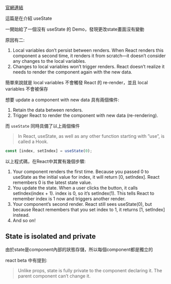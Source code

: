 [官網連結](https://beta.reactjs.org/learn/state-a-components-memory)

這篇是在介紹 useState

一開始給了一個沒有 useState 的 Demo，發現更改state畫面沒有變動

原因有二:

1. Local variables don’t persist between renders. When React renders this component a second time, it renders it from scratch—it doesn’t consider any changes to the local variables.
2. Changes to local variables won’t trigger renders. React doesn’t realize it needs to render the component again with the new data.

簡單來說就是 local variables 不會觸發 React 的 re-render，並且 local variables 不會被保存

想要 update a component with new data 具有兩個條件:

1. Retain the data between renders.
2. Trigger React to render the component with new data (re-rendering).

而 `useState` 同時具備了以上兩個條件

> In React, useState, as well as any other function starting with ”use”, is called a Hook.

```js
const [index, setIndex] = useState(0);
```

以上程式碼，在React中其實有幾個步驟:
1. Your component renders the first time. Because you passed 0 to useState as the initial value for index, it will return [0, setIndex]. React remembers 0 is the latest state value.
2. You update the state. When a user clicks the button, it calls setIndex(index + 1). index is 0, so it’s setIndex(1). This tells React to remember index is 1 now and triggers another render.
3. Your component’s second render. React still sees useState(0), but because React remembers that you set index to 1, it returns [1, setIndex] instead.
4. And so on!

## State is isolated and private 
由於state是component內部的狀態存儲，所以每個component都是獨立的

react beta 中有提到:

> Unlike props, state is fully private to the component declaring it. The parent component can’t change it. 
